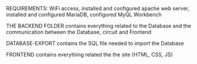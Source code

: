 REQUIREMENTS: WiFi access, installed and configured apache web server, installed and configured MariaDB, configured MyQL Workbench

THE BACKEND FOLDER contains everything related to the Database and the communication between the Database, circuit and Frontend

DATABASE-EXPORT contains the SQL file needed to import the Database

FRONTEND contains everything related the the site (HTML, CSS, JS)
